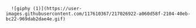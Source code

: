       ![giphy (1)](https://user-images.githubusercontent.com/117610367/217026922-a060d58f-2104-40eb-bc22-969dab2dae4e.gif)

